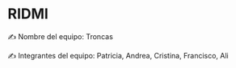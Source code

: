 # RIDMI

✍️ Nombre del equipo: Troncas

✍️ Integrantes del equipo: Patricia, Andrea, Cristina, Francisco, Ali
